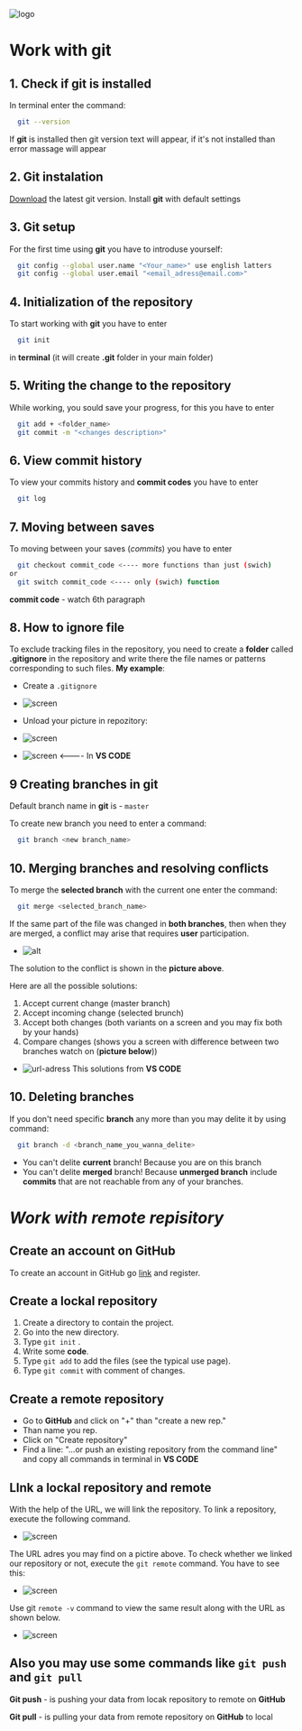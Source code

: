 ![logo](1color-lightbg@2x.png)
# Work with git
## 1. Check if git is installed
In terminal enter the command: 
```Bash 
  git --version
```
If **git** is installed then git version text will appear, if it's not installed than error massage will appear

## 2. Git instalation
[Download](https://git-scm.com/book/ru/v2/%D0%92%D0%B2%D0%B5%D0%B4%D0%B5%D0%BD%D0%B8%D0%B5-%D0%A3%D1%81%D1%82%D0%B0%D0%BD%D0%BE%D0%B2%D0%BA%D0%B0-Git) the latest git version. Install **git** with default settings

## 3. Git setup
For the first time using **git** you have to introduse yourself:
```Bash
  git config --global user.name "<Your_name>" use english latters 
  git config --global user.email "<email_adress@email.com>"
```

## 4. Initialization of the repository
To start working with **git** you have to enter 
```Bash
  git init
```
in **terminal** (it will create **.git** folder in your main folder)

## 5. Writing the change to the repository 
While working, you sould save your progress, for this you have to enter
```Bash
  git add + <folder_name> 
  git commit -m "<changes description>"
```

## 6. View commit history
To view your commits history and **commit codes** you have to enter
```Bash
  git log
```
## 7. Moving between saves
To moving between your saves (*commits*) you have to enter 
```Bash
  git checkout commit_code <---- more functions than just (swich)
or
  git switch commit_code <---- only (swich) function
 ```
**commit code** - watch 6th paragraph

## 8. How to ignore file
 To exclude tracking files in the repository, you need to create a **folder** called **.gitignore** in the repository and write there the file names or patterns corresponding to such files. **My example**:

* Create a `.gitignore`  
* ![screen](screen.jpg)

* Unload your picture in repozitory:

* ![screen](screen3.jpg) 

* ![screen](screen2.jpg) <---- In **VS CODE**

## 9 Creating branches in **git**
Default branch name in **git** is - `master`

To create new branch you need to enter a command:

```Bash
  git branch <new branch_name>
```
## 10. Merging branches and resolving conflicts
To merge the **selected branch** with the current one enter the command:
```Bash
  git merge <selected_branch_name>
```
If the same part of the file was changed in **both branches**, then when they are merged, a conflict may arise that requires **user** participation.

 * ![alt](palapa.jpg)

 The solution to the conflict is shown in the **picture above**.
 
 Here are all the possible solutions:
 1. Accept current change (master branch)
 2. Accept incoming change (selected brunch)
 3. Accept both changes (both variants on a screen and you may fix both by your hands)
 4. Compare changes (shows you a screen with difference between two branches watch on (**picture below**))

* ![url-adress](https://learn.microsoft.com/en-us/visualstudio/version-control/media/vs-2022/git-compare-branches.png?view=vs-2022#lightbox)
This solutions from **VS CODE**

## 10. Deleting branches
If you don't need specific **branch** any more than you may delite it by using command:
```Bash
  git branch -d <branch_name_you_wanna_delite>
```
* You can't delite **current** branch! Because you are on this branch 
* You can't delite **merged** branch! Because **unmerged branch** include **commits** that are not reachable from any of your branches.

# ***Work with remote repisitory***
## Create an account on GitHub 
To create an account in GitHub go [link](https://github.com/) and register. 



## Create a lockal repository
1. Create a directory to contain the project.
2. Go into the new directory.
3. Type ```git init``` .
4. Write some **code**.
5. Type ```git add``` to add the files (see the typical use page).
6. Type ```git commit``` with comment of changes.

## Create a remote repository
* Go to **GitHub** and click on "+" than "create a new rep."
* Than name you rep. 
* Click on "Create repository"
* Find a line: "…or push an existing repository from the command line" and copy all commands in terminal in **VS CODE**
## LInk a lockal repository and remote
With the help of the URL, we will link the repository. To link a repository, execute the following command.

* ![screen]()

The URL adres you may find on a pictire above.
To check whether we linked our repository or not, execute the ```git remote``` command. You have to see this:
* ![screen](https://www.toolsqa.com/gallery/Git/6.Local%20Repository%20Remote%20repository%20-%20Git%20Remote%20command%20to%20check%20if%20repository%20is%20connected%20with%20Origin.png)

Use git ```remote -v``` command to view the same result along with the URL as shown below.
* ![screen](https://www.toolsqa.com/gallery/Git/7.Local%20Repository%20Remote%20repository%20-%20Git%20Remote%20command%20to%20show%20link%20remote%20repository.png)

## Also you may use some commands like ```git push``` and ```git pull```

**Git push** - is pushing your data from locak repository to remote on **GitHub**

**Git pull** - is pulling your data from remote repository on **GitHub** to local